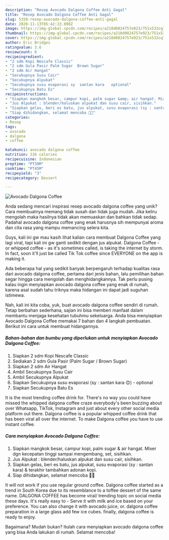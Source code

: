 ```yaml
---
description: "Resep Avocado Dalgona Coffee Anti Gagal"
title: "Resep Avocado Dalgona Coffee Anti Gagal"
slug: 5350-resep-avocado-dalgona-coffee-anti-gagal
date: 2020-11-13T05:42:23.898Z
image: https://img-global.cpcdn.com/recipes/a218d0824757e923/751x532cq70/avocado-dalgona-coffee-foto-resep-utama.jpg
thumbnail: https://img-global.cpcdn.com/recipes/a218d0824757e923/751x532cq70/avocado-dalgona-coffee-foto-resep-utama.jpg
cover: https://img-global.cpcdn.com/recipes/a218d0824757e923/751x532cq70/avocado-dalgona-coffee-foto-resep-utama.jpg
author: Eric Bridges
ratingvalue: 3.6
reviewcount: 8
recipeingredient:
- "2 sdm Kopi Nescafe Classic"
- "2 sdm Gula Pasir Palm Sugar  Brown Sugar"
- "2 sdm Air Hangat"
- "Secukupnya Susu Cair"
- "Secukupnya Alpukat"
- "Secukupnya susu evaporasi sy  santan kara   optional"
- "Secukupnya Batu Es"
recipeinstructions:
- "Siapkan mangkok besar, campur kopi, palm sugar &amp; air hangat. Mixer dgn kecepatan tinggi sampai mengembang, set, sisihkan."
- "Jus Alpukat : blender/haluskan alpukat dan susu cair, sisihkan."
- "Siapkan gelas, beri es batu, jus alpukat, susu evaporasi (sy : santan kara) &amp; terakhir tambahkan adonan kopi."
- "Siap dihidangkan, selamat mencoba 🙏😉"
categories:
- Resep
tags:
- avocado
- dalgona
- coffee

katakunci: avocado dalgona coffee 
nutrition: 226 calories
recipecuisine: Indonesian
preptime: "PT39M"
cooktime: "PT45M"
recipeyield: "3"
recipecategory: Dessert

---
```



![Avocado Dalgona Coffee](https://img-global.cpcdn.com/recipes/a218d0824757e923/751x532cq70/avocado-dalgona-coffee-foto-resep-utama.jpg)

Anda sedang mencari inspirasi resep avocado dalgona coffee yang unik? Cara membuatnya memang tidak susah dan tidak juga mudah. Jika keliru mengolah maka hasilnya tidak akan memuaskan dan bahkan tidak sedap. Padahal avocado dalgona coffee yang enak harusnya sih mempunyai aroma dan cita rasa yang mampu memancing selera kita.

Guys, kali ini gw mau kasih lihat kalian cara membuat Dalgona Coffee yang lagi viral, tapi kali ini gw ganti sedikit dengan jus alpukat. Dalgona Coffee - or whipped coffee - as it&#39;s sometimes called, is taking the internet by storm. In fact, soon it&#39;ll just be called Tik Tok coffee since EVERYONE on the app is making it.

Ada beberapa hal yang sedikit banyak berpengaruh terhadap kualitas rasa dari avocado dalgona coffee, pertama dari jenis bahan, lalu pemilihan bahan segar hingga cara mengolah dan menghidangkannya. Tak perlu pusing kalau ingin menyiapkan avocado dalgona coffee yang enak di rumah, karena asal sudah tahu triknya maka hidangan ini dapat jadi suguhan istimewa.


Nah, kali ini kita coba, yuk, buat avocado dalgona coffee sendiri di rumah. Tetap berbahan sederhana, sajian ini bisa memberi manfaat dalam membantu menjaga kesehatan tubuhmu sekeluarga. Anda bisa menyiapkan Avocado Dalgona Coffee memakai 7 bahan dan 4 langkah pembuatan. Berikut ini cara untuk membuat hidangannya.

<!--inarticleads1-->

##### Bahan-bahan dan bumbu yang diperlukan untuk menyiapkan Avocado Dalgona Coffee:

1. Siapkan 2 sdm Kopi Nescafe Classic
1. Sediakan 2 sdm Gula Pasir (Palm Sugar / Brown Sugar)
1. Siapkan 2 sdm Air Hangat
1. Ambil Secukupnya Susu Cair
1. Ambil Secukupnya Alpukat
1. Siapkan Secukupnya susu evaporasi (sy : santan kara 😊) - optional
1. Siapkan Secukupnya Batu Es


It is the most trending coffee drink for. There&#39;s no way you could have missed the whipped dalgona coffee craze everybody&#39;s been buzzing about over Whatsapp, TikTok, Instagram and just about every other social media platform out there. Dalgona coffee is a popular whipped coffee drink that has been viral all over the internet. To make Dalgona coffee you have to use instant coffee. 

<!--inarticleads2-->

##### Cara menyiapkan Avocado Dalgona Coffee:

1. Siapkan mangkok besar, campur kopi, palm sugar &amp; air hangat. Mixer dgn kecepatan tinggi sampai mengembang, set, sisihkan.
1. Jus Alpukat : blender/haluskan alpukat dan susu cair, sisihkan.
1. Siapkan gelas, beri es batu, jus alpukat, susu evaporasi (sy : santan kara) &amp; terakhir tambahkan adonan kopi.
1. Siap dihidangkan, selamat mencoba 🙏😉


It will not work if you use regular ground coffee. Dalgona coffee started as a trend in South Korea due to its resemblance to a toffee dessert of the same name. DALGONA COFFEE has become viral/ trending topic on social media these days. It&#39;s really easy to - Serve it with milk and ice based on your preference. You can also change it with avocado juice, or. dalgona coffee preparation in a large glass add few ice cubes. finally, dalgona coffee is ready to enjoy. 

Bagaimana? Mudah bukan? Itulah cara menyiapkan avocado dalgona coffee yang bisa Anda lakukan di rumah. Selamat mencoba!
